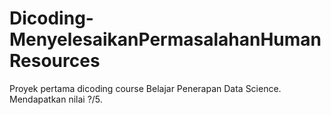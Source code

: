 # Dicoding-MenyelesaikanPermasalahanHumanResources
Proyek pertama dicoding course Belajar Penerapan Data Science. Mendapatkan nilai ?/5.
